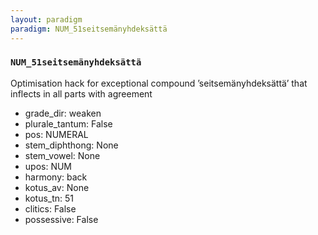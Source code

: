 ```yaml
---
layout: paradigm
paradigm: NUM_51seitsemänyhdeksättä
---
```

### ` NUM_51seitsemänyhdeksättä `

Optimisation hack for exceptional compound ’seitsemänyhdeksättä’ that inflects in all parts with agreement
* grade_dir: weaken
* plurale_tantum: False
* pos: NUMERAL
* stem_diphthong: None
* stem_vowel: None
* upos: NUM
* harmony: back
* kotus_av: None
* kotus_tn: 51
* clitics: False
* possessive: False
